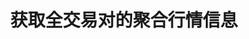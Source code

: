 ---
title: 获取全交易对的聚合行情信息
position_number: 16
type: get
description: /v1/public/q/agg-tickers
parameters:
content_markdown: 注：**此方法不需要签名**
left_code_blocks:
    -
        code_block: "public void getKLine() {\r\n\tString text = HttpUtil.get(URL + \"/data/api/v1/getKLine?market=btc_usdt&type=1min&since=0\");\r\n\tSystem.out.println(text);\r\n}"
        title: Java
        language: java
right_code_blocks:
    -
        code_block: "{\n\t\"error\": {\n\t\t\"code\": \"\",\n\t\t\"msg\": \"\"\n\t},\n\t\"msgInfo\": \"\",\n\t\"result\": [\n\t\t{\n\t\t\t\"a\": \"\",\n\t\t\t\"ap\": \"\",\n\t\t\t\"bp\": \"\",\n\t\t\t\"c\": \"\",\n\t\t\t\"h\": \"\",\n\t\t\t\"i\": \"\",\n\t\t\t\"l\": \"\",\n\t\t\t\"m\": \"\",\n\t\t\t\"o\": \"\",\n\t\t\t\"r\": \"\",\n\t\t\t\"s\": \"\",\n\t\t\t\"t\": 0,\n\t\t\t\"v\": \"\"\n\t\t}\n\t],\n\t\"returnCode\": 0\n}"
        title: Response
        language: json
---